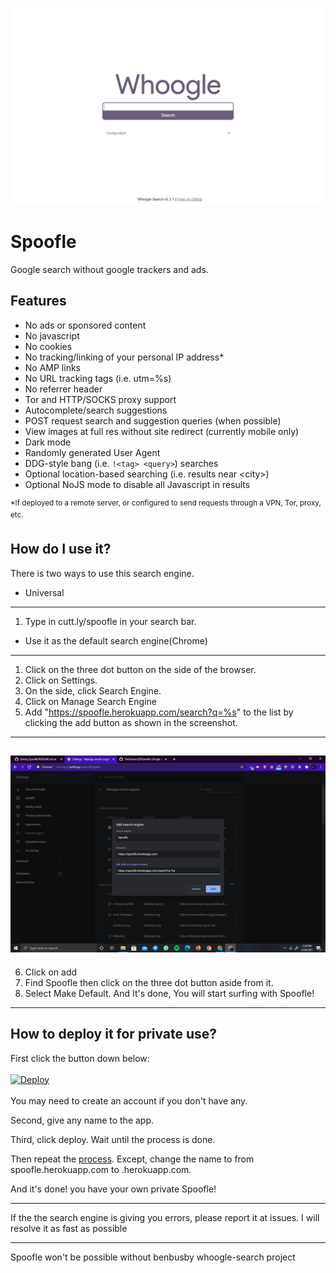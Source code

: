 ![spooflesplash](https://github.com/TheGamerz29/Spoofle/raw/main/Screenshot%20(23).png)
# Spoofle
Google search without google trackers and ads.

## Features
- No ads or sponsored content
- No javascript
- No cookies
- No tracking/linking of your personal IP address\*
- No AMP links
- No URL tracking tags (i.e. utm=%s)
- No referrer header
- Tor and HTTP/SOCKS proxy support
- Autocomplete/search suggestions
- POST request search and suggestion queries (when possible)
- View images at full res without site redirect (currently mobile only)
- Dark mode
- Randomly generated User Agent
- DDG-style bang (i.e. `!<tag> <query>`) searches
- Optional location-based searching (i.e. results near \<city\>)
- Optional NoJS mode to disable all Javascript in results

<sup>*If deployed to a remote server, or configured to send requests through a VPN, Tor, proxy, etc.</sup>

## How do I use it?

There is two ways to use this search engine.

- Universal
---

1. Type in cutt.ly/spoofle in your search bar.<br>

- Use it as the default search engine(Chrome)
---

1. Click on the three dot button on the side of the browser.
2. Click on Settings.
3. On the side, click Search Engine.
4. Click on Manage Search Engine
5. Add "https://spoofle.herokuapp.com/search?q=%s" to the list by clicking the add button as shown in the screenshot.<br>
---
![spoofle1](https://github.com/TheGamerz29/Spoofle/raw/main/Screenshot%20(21).png)
---
6. Click on add
7. Find Spoofle then click on the three dot button aside from it.
8. Select Make Default.
And It's done, You will start surfing with Spoofle!
---

## How to deploy it for private use?

First click the button down below:<br>
<br>
[![Deploy](https://www.herokucdn.com/deploy/button.svg)](https://heroku.com/deploy?template=https://github.com/benbusby/whoogle-search/tree/heroku-app)<br>
<br>
You may need to create an account if you don't have any.<br>

Second, give any name to the app.<br>

Third, click deploy. Wait until the process is done.

Then repeat the [process](https://github.com/TheGamerz29/Spoofle#how-do-i-use-it). Except, change the name to from spoofle.herokuapp.com to <your app name>.herokuapp.com.<br>

And it's done! you have your own private Spoofle!

---

If the the search engine is giving you errors, please report it at issues. I will resolve it as fast as possible

---

Spoofle won't be possible without benbusby whoogle-search project
